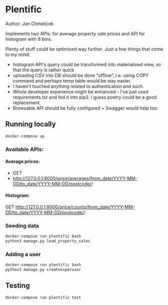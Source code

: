 # Plentific

Author: Jan Chmelicek

Implements two APIs: for average property sale prices and API for 
histogram with 8 bins.

Plenty of stuff could be optimised way further. Just a few things that come to 
my mind:

  - histogram API's query could be transformed into materialised view, so that the
  query is rather quick
  - uploading CSV into DB should be done "offline", i.e. using COPY command and 
  perhaps temp table would be way easier.
  - I haven't touched anything related to authentication and such.
  - Whole developer experience might be enhanced - I've just used requirements.txt
  and fed it into pip3. I guess poetry could be a good replacement.
  - Browsable API should be fully configured + Swagger would help too.

## Running locally

```bash
docker-compose up
```

### Available APIs:

#### Average prices:

- GET 
- http://127.0.0.1:8000/price/averages/from_date/YYYY-MM-DD/to_date/YYYY-MM-DD/postcode/<postcode>/

#### Histogram:

GET http://127.0.0.1:8000/price/counts/from_date/YYYY-MM-DD/to_date/YYYY-MM-DD/postcode/<postcode>/


### Seeding data

```bash
docker-compose run plentific bash
python3 manage.py load_property_sales
```


### Adding a user

```bash
docker-compose run plentific bash
python3 manage.py createsuperuser
```

## Testing

```bash
docker-compose run plentific test
```

